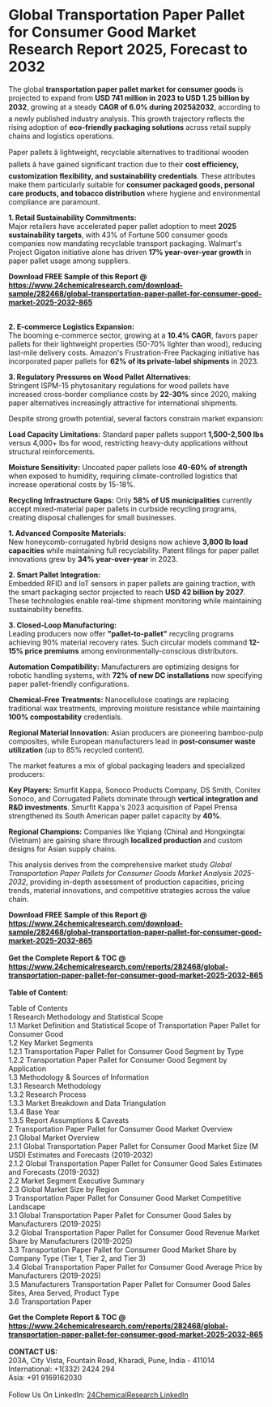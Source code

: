 <h1>Global Transportation Paper Pallet for Consumer Good Market Research Report 2025, Forecast to 2032</h1><p>The global <strong>transportation paper pallet market for consumer goods</strong> is projected to expand from <strong>USD 741 million in 2023 to USD 1.25 billion by 2032</strong>, growing at a steady <strong>CAGR of 6.0% during 2025â2032</strong>, according to a newly published industry analysis. This growth trajectory reflects the rising adoption of <strong>eco-friendly packaging solutions</strong> across retail supply chains and logistics operations.</p><p>Paper pallets â lightweight, recyclable alternatives to traditional wooden pallets â have gained significant traction due to their <strong>cost efficiency, customization flexibility, and sustainability credentials</strong>. These attributes make them particularly suitable for <strong>consumer packaged goods, personal care products, and tobacco distribution</strong> where hygiene and environmental compliance are paramount.</p><p><strong>1. Retail Sustainability Commitments:</strong><br>
Major retailers have accelerated paper pallet adoption to meet <strong>2025 sustainability targets</strong>, with 43% of Fortune 500 consumer goods companies now mandating recyclable transport packaging. Walmart's Project Gigaton initiative alone has driven <strong>17% year-over-year growth</strong> in paper pallet usage among suppliers.</p><div><b>Download FREE Sample of this Report @ 
            <a href="https://www.24chemicalresearch.com/download-sample/282468/global-transportation-paper-pallet-for-consumer-good-market-2025-2032-865">
            https://www.24chemicalresearch.com/download-sample/282468/global-transportation-paper-pallet-for-consumer-good-market-2025-2032-865</a></b></div><br><p><strong>2. E-commerce Logistics Expansion:</strong><br>
The booming e-commerce sector, growing at a <strong>10.4% CAGR</strong>, favors paper pallets for their lightweight properties (50-70% lighter than wood), reducing last-mile delivery costs. Amazon's Frustration-Free Packaging initiative has incorporated paper pallets for <strong>62% of its private-label shipments</strong> in 2023.</p><p><strong>3. Regulatory Pressures on Wood Pallet Alternatives:</strong><br>
Stringent ISPM-15 phytosanitary regulations for wood pallets have increased cross-border compliance costs by <strong>22-30%</strong> since 2020, making paper alternatives increasingly attractive for international shipments.</p><p>Despite strong growth potential, several factors constrain market expansion:</p><p><strong>Load Capacity Limitations:</strong> Standard paper pallets support <strong>1,500-2,500 lbs</strong> versus 4,000+ lbs for wood, restricting heavy-duty applications without structural reinforcements.</p><p><strong>Moisture Sensitivity:</strong> Uncoated paper pallets lose <strong>40-60% of strength</strong> when exposed to humidity, requiring climate-controlled logistics that increase operational costs by 15-18%.</p><p><strong>Recycling Infrastructure Gaps:</strong> Only <strong>58% of US municipalities</strong> currently accept mixed-material paper pallets in curbside recycling programs, creating disposal challenges for small businesses.</p><p><strong>1. Advanced Composite Materials:</strong><br>
New honeycomb-corrugated hybrid designs now achieve <strong>3,800 lb load capacities</strong> while maintaining full recyclability. Patent filings for paper pallet innovations grew by <strong>34% year-over-year</strong> in 2023.</p><p><strong>2. Smart Pallet Integration:</strong><br>
Embedded RFID and IoT sensors in paper pallets are gaining traction, with the smart packaging sector projected to reach <strong>USD 42 billion by 2027</strong>. These technologies enable real-time shipment monitoring while maintaining sustainability benefits.</p><p><strong>3. Closed-Loop Manufacturing:</strong><br>
Leading producers now offer <strong>"pallet-to-pallet"</strong> recycling programs achieving 90% material recovery rates. Such circular models command <strong>12-15% price premiums</strong> among environmentally-conscious distributors.</p><p><strong>Automation Compatibility:</strong> Manufacturers are optimizing designs for robotic handling systems, with <strong>72% of new DC installations</strong> now specifying paper pallet-friendly configurations.</p><p><strong>Chemical-Free Treatments:</strong> Nanocellulose coatings are replacing traditional wax treatments, improving moisture resistance while maintaining <strong>100% compostability</strong> credentials.</p><p><strong>Regional Material Innovation:</strong> Asian producers are pioneering bamboo-pulp composites, while European manufacturers lead in <strong>post-consumer waste utilization</strong> (up to 85% recycled content).</p><p>The market features a mix of global packaging leaders and specialized producers:</p><p><strong>Key Players:</strong> Smurfit Kappa, Sonoco Products Company, DS Smith, Conitex Sonoco, and Corrugated Pallets dominate through <strong>vertical integration and R&amp;D investments</strong>. Smurfit Kappa's 2023 acquisition of Papel Prensa strengthened its South American paper pallet capacity by <strong>40%</strong>.</p><p><strong>Regional Champions:</strong> Companies like Yiqiang (China) and Hongxingtai (Vietnam) are gaining share through <strong>localized production</strong> and custom designs for Asian supply chains.</p><p>This analysis derives from the comprehensive market study <em>Global Transportation Paper Pallets for Consumer Goods Market Analysis 2025-2032</em>, providing in-depth assessment of production capacities, pricing trends, material innovations, and competitive strategies across the value chain.</p><div><b>Download FREE Sample of this Report @ 
            <a href="https://www.24chemicalresearch.com/download-sample/282468/global-transportation-paper-pallet-for-consumer-good-market-2025-2032-865">
            https://www.24chemicalresearch.com/download-sample/282468/global-transportation-paper-pallet-for-consumer-good-market-2025-2032-865</a></b></div><br><div><b>Get the Complete Report & TOC @ 
            <a href="https://www.24chemicalresearch.com/reports/282468/global-transportation-paper-pallet-for-consumer-good-market-2025-2032-865">
            https://www.24chemicalresearch.com/reports/282468/global-transportation-paper-pallet-for-consumer-good-market-2025-2032-865</a></b></div><br>
            <b>Table of Content:</b><p>Table of Contents<br />
1 Research Methodology and Statistical Scope<br />
1.1 Market Definition and Statistical Scope of Transportation Paper Pallet for Consumer Good<br />
1.2 Key Market Segments<br />
1.2.1 Transportation Paper Pallet for Consumer Good Segment by Type<br />
1.2.2 Transportation Paper Pallet for Consumer Good Segment by Application<br />
1.3 Methodology & Sources of Information<br />
1.3.1 Research Methodology<br />
1.3.2 Research Process<br />
1.3.3 Market Breakdown and Data Triangulation<br />
1.3.4 Base Year<br />
1.3.5 Report Assumptions & Caveats<br />
2 Transportation Paper Pallet for Consumer Good Market Overview<br />
2.1 Global Market Overview<br />
2.1.1 Global Transportation Paper Pallet for Consumer Good Market Size (M USD) Estimates and Forecasts (2019-2032)<br />
2.1.2 Global Transportation Paper Pallet for Consumer Good Sales Estimates and Forecasts (2019-2032)<br />
2.2 Market Segment Executive Summary<br />
2.3 Global Market Size by Region<br />
3 Transportation Paper Pallet for Consumer Good Market Competitive Landscape<br />
3.1 Global Transportation Paper Pallet for Consumer Good Sales by Manufacturers (2019-2025)<br />
3.2 Global Transportation Paper Pallet for Consumer Good Revenue Market Share by Manufacturers (2019-2025)<br />
3.3 Transportation Paper Pallet for Consumer Good Market Share by Company Type (Tier 1, Tier 2, and Tier 3)<br />
3.4 Global Transportation Paper Pallet for Consumer Good Average Price by Manufacturers (2019-2025)<br />
3.5 Manufacturers Transportation Paper Pallet for Consumer Good Sales Sites, Area Served, Product Type<br />
3.6 Transportation Paper </p><div><b>Get the Complete Report & TOC @ 
            <a href="https://www.24chemicalresearch.com/reports/282468/global-transportation-paper-pallet-for-consumer-good-market-2025-2032-865">
            https://www.24chemicalresearch.com/reports/282468/global-transportation-paper-pallet-for-consumer-good-market-2025-2032-865</a></b></div><br><b>CONTACT US:</b><br>
            203A, City Vista, Fountain Road, Kharadi, Pune, India - 411014<br>
            International: +1(332) 2424 294<br>
            Asia: +91 9169162030 <br><br>
            Follow Us On LinkedIn: <a href="https://www.linkedin.com/company/24chemicalresearch/">24ChemicalResearch LinkedIn</a>